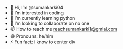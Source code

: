 - 👋 Hi, I’m @sumankarki04
- 👀 I’m interested in  coding 
- 🌱 I’m currently learning python
- 💞️ I’m looking to collaborate on no one
- 📫 How to reach me reachsumankarki1@gmial.com
- 😄 Pronouns: he/him
- ⚡ Fun fact: i know to center div

<!---
sumankarki04/sumankarki04 is a ✨ special ✨ repository because its `README.md` (this file) appears on your GitHub profile.
You can click the Preview link to take a look at your changes.
--->
